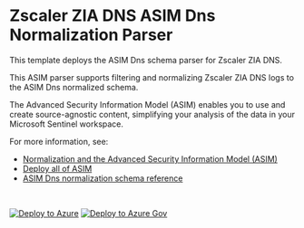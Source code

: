 # Zscaler ZIA DNS ASIM Dns Normalization Parser

This template deploys the ASIM Dns schema parser for Zscaler ZIA DNS.

This ASIM parser supports filtering and normalizing Zscaler ZIA DNS logs to the ASIM Dns normalized schema.


The Advanced Security Information Model (ASIM) enables you to use and create source-agnostic content, simplifying your analysis of the data in your Microsoft Sentinel workspace.

For more information, see:

- [Normalization and the Advanced Security Information Model (ASIM)](https://aka.ms/AboutASIM)
- [Deploy all of ASIM](https://aka.ms/DeployASIM)
- [ASIM Dns normalization schema reference](https://aka.ms/ASimDnsDoc)

<br>

[![Deploy to Azure](https://aka.ms/deploytoazurebutton)](https://portal.azure.com/#create/Microsoft.Template/uri/https%3A%2F%2Fraw.githubusercontent.com%2FAzure%2FAzure-Sentinel%2FRearrangement%2FAsimDns%2FParsers%2FASimDns%2FARM%2FvimDnsZscalerZIA%2FvimDnsZscalerZIA.json) [![Deploy to Azure Gov](https://aka.ms/deploytoazuregovbutton)](https://portal.azure.us/#create/Microsoft.Template/uri/https%3A%2F%2Fraw.githubusercontent.com%2FAzure%2FAzure-Sentinel%2FRearrangement%2FAsimDns%2FParsers%2FASimDns%2FARM%2FvimDnsZscalerZIA%2FvimDnsZscalerZIA.json)